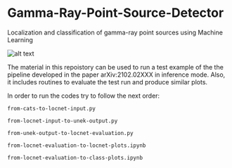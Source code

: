 # Gamma-Ray-Point-Source-Detector
Localization and classification of gamma-ray point sources using Machine Learning

![alt text](https://github.com/bapanes/Gamma-Ray-Point-Source-Detector/blob/main/figures/full-pipeline-high-lat-pie.png)

The material in this repoistory can be used to run a test example of the the pipeline developed in the paper arXiv:2102.02XXX in inference mode. Also, it includes routines to evaluate the test run and produce similar plots. 

In order to run the codes try to follow the next order:

```
from-cats-to-locnet-input.py

from-locnet-input-to-unek-output.py

from-unek-output-to-locnet-evaluation.py

from-locnet-evaluation-to-locnet-plots.ipynb

from-locnet-evaluation-to-class-plots.ipynb

